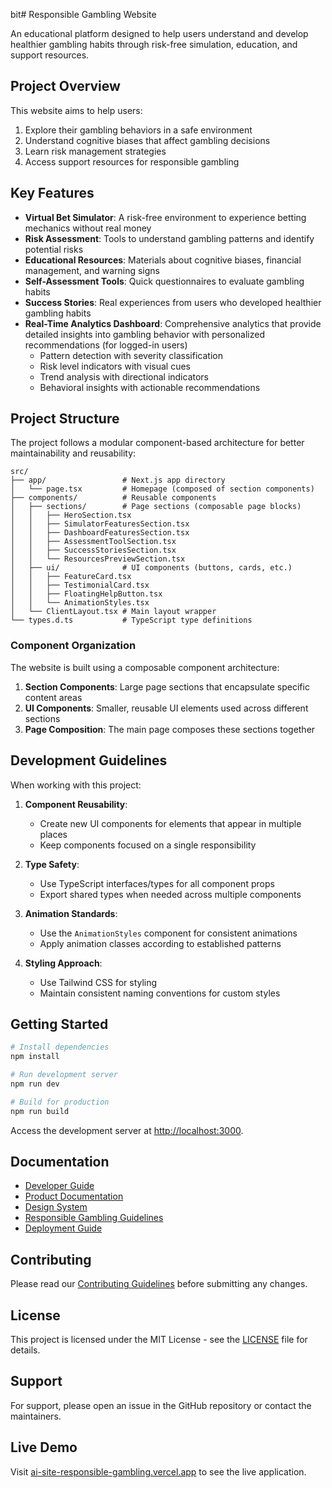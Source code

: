 bit# Responsible Gambling Website

An educational platform designed to help users understand and develop healthier gambling habits through risk-free simulation, education, and support resources.

## Project Overview

This website aims to help users:
1. Explore their gambling behaviors in a safe environment
2. Understand cognitive biases that affect gambling decisions
3. Learn risk management strategies
4. Access support resources for responsible gambling

## Key Features

- **Virtual Bet Simulator**: A risk-free environment to experience betting mechanics without real money
- **Risk Assessment**: Tools to understand gambling patterns and identify potential risks
- **Educational Resources**: Materials about cognitive biases, financial management, and warning signs
- **Self-Assessment Tools**: Quick questionnaires to evaluate gambling habits
- **Success Stories**: Real experiences from users who developed healthier gambling habits
- **Real-Time Analytics Dashboard**: Comprehensive analytics that provide detailed insights into gambling behavior with personalized recommendations (for logged-in users)
  - Pattern detection with severity classification
  - Risk level indicators with visual cues
  - Trend analysis with directional indicators
  - Behavioral insights with actionable recommendations

## Project Structure

The project follows a modular component-based architecture for better maintainability and reusability:

```
src/
├── app/                 # Next.js app directory
│   └── page.tsx         # Homepage (composed of section components)
├── components/          # Reusable components
│   ├── sections/        # Page sections (composable page blocks)
│   │   ├── HeroSection.tsx
│   │   ├── SimulatorFeaturesSection.tsx
│   │   ├── DashboardFeaturesSection.tsx
│   │   ├── AssessmentToolSection.tsx
│   │   ├── SuccessStoriesSection.tsx
│   │   └── ResourcesPreviewSection.tsx
│   ├── ui/              # UI components (buttons, cards, etc.)
│   │   ├── FeatureCard.tsx
│   │   ├── TestimonialCard.tsx 
│   │   ├── FloatingHelpButton.tsx
│   │   └── AnimationStyles.tsx
│   └── ClientLayout.tsx # Main layout wrapper
└── types.d.ts           # TypeScript type definitions
```

### Component Organization

The website is built using a composable component architecture:

1. **Section Components**: Large page sections that encapsulate specific content areas
2. **UI Components**: Smaller, reusable UI elements used across different sections
3. **Page Composition**: The main page composes these sections together

## Development Guidelines

When working with this project:

1. **Component Reusability**: 
   - Create new UI components for elements that appear in multiple places
   - Keep components focused on a single responsibility

2. **Type Safety**:
   - Use TypeScript interfaces/types for all component props
   - Export shared types when needed across multiple components

3. **Animation Standards**:
   - Use the `AnimationStyles` component for consistent animations
   - Apply animation classes according to established patterns

4. **Styling Approach**:
   - Use Tailwind CSS for styling
   - Maintain consistent naming conventions for custom styles

## Getting Started

```bash
# Install dependencies
npm install

# Run development server
npm run dev

# Build for production
npm run build
```

Access the development server at [http://localhost:3000](http://localhost:3000).

## Documentation

- [Developer Guide](docs/developer/README.md)
- [Product Documentation](docs/product/README.md)
- [Design System](docs/designer/design-system.md)
- [Responsible Gambling Guidelines](docs/responsible-gambling/guidelines.md)
- [Deployment Guide](docs/deployment/deployment-guide.md)

## Contributing

Please read our [Contributing Guidelines](CONTRIBUTING.md) before submitting any changes.

## License

This project is licensed under the MIT License - see the [LICENSE](LICENSE) file for details.

## Support

For support, please open an issue in the GitHub repository or contact the maintainers.

## Live Demo

Visit [ai-site-responsible-gambling.vercel.app](https://ai-site-responsible-gambling.vercel.app) to see the live application. 